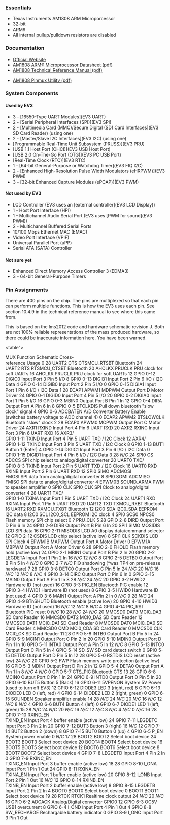 ### Essentials
* Texas Instruments AM1808 ARM Microporcessor
* 32-bit
* ARM9
* All internal pullup/pulldown resistors are disabled

### Documentation
* [Official Website](http://www.ti.com/product/am1808)
* [AM1808 ARM® Microprocessor Datasheet (pdf)](http://www.ti.com/lit/ds/sprs653d/sprs653d.pdf)
* [AM1808 Technical Reference Manual (pdf)](http://www.ti.com/lit/ug/spruh82a/spruh82a.pdf)
- [AM1808 Pinmux Utility (pdf)](http://www.ti.com/lit/an/spraba2a/spraba2a.pdf)

### System Components
#### Used by EV3
* 3 - [16550-Type UART Modules](EV3 UART)
* 2 - [Serial Peripheral Interfaces (SPI)](EV3 SPI)
* 2 - [Multimedia Card (MMC)/Secure Digital (SD) Card Interfaces](EV3 SD Card Reader) (using one)
* 2 - [Master/Slave I2C Interfaces](EV3 I2C) (using one)
* [Programmable Real-Time Unit Subsystem (PRUSS)](EV3 PRU)
* [USB 1.1 Host Port (OHCI)](EV3 USB Host Port)
* [USB 2.0 On-The-Go Port (OTG)](EV3 PC USB Port)
* [Real-Time Clock (RTC)](EV3 RTC)
* 1 - [64-bit General-Purpose or Watchdog Timer](EV3 FIQ I2C)
* 2 - [Enhanced High-Resolution Pulse Width Modulators (eHRPWM)](EV3 PWM)
* 3 - [32-bit Enhanced Capture Modules (ePCAP)](EV3 PWM)

#### Not used by EV3
* LCD Controller (EV3 uses an [external controller](EV3 LCD Display))
* 1 - Host Port Interface (HPI)
* 1 - Multichannel Audio Serial Port (EV3 uses [PWM for sound](EV3 PWM))
* 2 - Multichannel Buffered Serial Ports
* 10/100 Mbps Ethernet MAC (EMAC)
* Video Port Interface (VPIF)
* Universal Parallel Port (uPP)
* Serial ATA (SATA) Controller

#### Not sure yet
* Enhanced Direct Memory Access Controller 3 (EDMA3)
* 3 - 64-bit General-Purpose Timers

### Pin Assignments
There are 400 pins on the chip. The pins are multiplexed so that each pin can perform multiple functions. This is how the EV3 uses each pin. See section 10.4.9 in the technical reference manual to see where this came from.

This is based on the lms2012 code and hardware schematic revision J. Both are not 100% reliable representations of the mass produced hardware, so there could be inaccurate information here. You have been warned.

<table">
  <tr>
    <th colspan="2">MUX
    <th>Function
    <th>Schematic Cross-<br>reference
    <th>Usage
  <tr>
    <td rowspan="8">0
    <td>28
    <td>UART2&nbsp;CTS
    <td>CTSMCU_RTSBT
    <td>Bluetooth
  <tr>
    <td>24
    <td>UART2&nbsp;RTS
    <td>RTSMCU_CTSBT
    <td>Bluetooth
  <tr>
    <td>20
    <td>AHCLKX
    <td>PRUCLK
    <td>PRU clock for soft UARTs
  <tr>
    <td>16
    <td>AHCLKR
    <td>PRUCLK
    <td>PRU clock for soft UARTs
  <tr>
    <td>12
    <td>GPIO&nbsp;0-12
    <td>DIGIC0
    <td>Input Port 3 Pin 5 I/O
  <tr>
    <td>8
    <td>GPIO&nbsp;0-13
    <td>DIGIB1
    <td>Input Port 2 Pin 6 I/O / I2C Data
  <tr>
    <td>4
    <td>GPIO&nbsp;0-14
    <td>DIGIB0
    <td>Input Port 2 Pin 5 I/O
  <tr>
    <td>0
    <td>GPIO&nbsp;0-15
    <td>DIGIA1
    <td>Input Port 1 Pin 6 I/O / I2C Data
  <tr>
    <td rowspan="8">1
    <td>28
    <td>ECAP1&nbsp;APWM1
    <td>MDPWM
    <td>Output Port D Motor Driver
  <tr>
    <td>24
    <td>GPIO&nbsp;0-1
    <td>DIGID0
    <td>Input Port 4 Pin 5 I/O
  <tr>
    <td>20
    <td>GPIO&nbsp;0-2
    <td>DIGIA0
    <td>Input Port 1 Pin 5 I/O
  <tr>
    <td>16
    <td>GPIO&nbsp;0-3
    <td>MBIN0
    <td>Output Port B Pin 1 In
  <tr>
    <td>12
    <td>GPIO&nbsp;0-4
    <td>DIRA
    <td>Output Port A Pin 6 In
  <tr>
    <td>8
    <td>GPIO&nbsp;0-5
    <td>BTCLKDIS
    <td>Pull down bluetooth "slow clock" signal
  <tr>
    <td>4
    <td>GPIO&nbsp;0-6
    <td>ADCBATEN
    <td>A/D Converter Battery Enable (switches battery voltage to ADC channel 4)
  <tr>
    <td>0
    <td>ECAP2&nbsp;APWM2
    <td>BTSLOWCLK
    <td>Bluetooth "slow" clock
  <tr>
    <td rowspan="8">2
    <td>28
    <td>ECAP0&nbsp;APWM0
    <td>MCPWM
    <td>Output Port C Motor Driver
  <tr>
    <td>24
    <td>AXR1
    <td>RXIND
    <td>Input Port 4 Pin 6 UART RXD
  <tr>
    <td>20
    <td>AXR2
    <td>RXINC
    <td>Input Port 3 Pin 6 UART RXD
  <tr>
    <td>16
    <td>AXR3/<br>GPIO&nbsp;1-11
    <td>TXIND
    <td>Input Port 4 Pin 5 UART TXD / I2C Clock
  <tr>
    <td>12
    <td>AXR4/<br>GPIO&nbsp;1-12
    <td>TXINC
    <td>Input Port 3 Pin 5 UART TXD / I2C Clock
  <tr>
    <td>8
    <td>GPIO&nbsp;1-13
    <td>BUT1
    <td>Button 1 (Enter)
  <tr>
    <td>4
    <td>GPIO&nbsp;1-14
    <td>DIGIC1
    <td>Input Port 3 Pin 6 I/O / I2C Data
  <tr>
    <td>0
    <td>GPIO&nbsp;1-15
    <td>DIGID1
    <td>Input Port 4 Pin 6 I/O / I2C Data
  <tr>
    <td rowspan="8">3
    <td>28
    <td>
    <td><i>N/C</i>
    <td>
  <tr>
    <td>24
    <td>SPI0&nbsp;CS
    <td>ADCCS
    <td>SPI chip select to analog/digital converter
  <tr>
    <td>20
    <td>UART0&nbsp;TXD/<br>GPIO&nbsp;8-3
    <td>TXINB
    <td>Input Port 2 Pin 5 UART TXD / I2C Clock
  <tr>
    <td>16
    <td>UART0&nbsp;RXD
    <td>RXINB
    <td>Input Port 2 Pin 6 UART RXD
  <tr>
    <td>12
    <td>SPI0&nbsp;SIMO
    <td>ADCMOSI<br>FMOSI
    <td>SPI data from analog/digital converter
  <tr>
    <td>8
    <td>SPI0&nbsp;SOMI
    <td>ADCMISO<br>FMISO
    <td>SPI data to analog/digital converter
  <tr>
    <td>4
    <td>EPWM0B
    <td>SOUND_ARMA
    <td>PWM to speaker amplifier
  <tr>
    <td>0
    <td>SPI0&nbsp;CLK
    <td>SPI0_CLK
    <td>SPI Clock to analog/digital converter
  <tr>
    <td rowspan="8">4
    <td>28
    <td>UART1&nbsp;TXD/<br>GPIO&nbsp;1-0
    <td>TXINA
    <td>Input Port 1 Pin 5 UART TXD / I2C Clock
  <tr>
    <td>24
    <td>UART1&nbsp;RXD
    <td>RXINA
    <td>Input Port 1 Pin 5 UART RXD
  <tr>
    <td>20
    <td>UART2&nbsp;TXD
    <td>TXMCU_RXBT
    <td>Bluetooth
  <tr>
    <td>16
    <td>UART2&nbsp;RXD
    <td>RXMCU_TXBT
    <td>Bluetooth
  <tr>
    <td>12
    <td>I2C0&nbsp;SDA
    <td>I2C0_SDA
    <td>EEPROM I2C data
  <tr>
    <td>8
    <td>I2C0&nbsp;SCL
    <td>I2C0_SCL
    <td>EEPROM I2C clock
  <tr>
    <td>4
    <td>SPI0&nbsp;SCS0
    <td>NPCS0
    <td>Flash memory SPI chip select
  <tr>
    <td>0
    <td>?
    <td>PRU_CLK
    <td>
  <tr>
    <td rowspan="8">5
    <td>28
    <td>GPIO&nbsp;2-8
    <td>DIRD
    <td>Output Port D Pin 6 In
  <tr>
    <td>24
    <td>GPIO&nbsp;2-9
    <td>DIRB
    <td>Output Port B Pin 6 In
  <tr>
    <td>20
    <td>SPI1&nbsp;SIMO
    <td>MOSIDIS
    <td>LCD SPI data
  <tr>
    <td>16
    <td>GPIO&nbsp;2-11
    <td>MISODIS
    <td>LCD A0 display data/command selector
  <tr>
    <td>12
    <td>GPIO&nbsp;2-12
    <td>CSDIS
    <td>LCD chip select (active low)
  <tr>
    <td>8
    <td>SPI1&nbsp;CLK
    <td>SCKDIS
    <td>LCD SPI Clock
  <tr>
    <td>4
    <td>EPWM1B
    <td>MAPWM
    <td>Output Port A Motor Driver
  <tr>
    <td>0
    <td>EPWM1A
    <td>MBPWM
    <td>Output Port A Motor Driver
  <tr>
    <td rowspan="8">6
    <td>28
    <td>GPIO&nbsp;2-0
    <td>FHOLD
    <td>Flash memory hold (active low)
  <tr>
    <td>24
    <td>GPIO&nbsp;2-1
    <td>MBIN1
    <td>Output Port B Pin 2 In
  <tr>
    <td>20
    <td>GPIO&nbsp;2-2
    <td>LEGDETA
    <td>Input Port 1 Pin 2 In
  <tr>
    <td>16
    <td>
    <td><i>N/C</i>
    <td>
  <tr>
    <td>12
    <td>
    <td><i>N/C</i>
    <td>
  <tr>
    <td>8
    <td>GPIO&nbsp;2-5
    <td>DETB0
    <td>Output Port B Pin 5 In
  <tr>
    <td>4
    <td>
    <td><i>N/C</i>
    <td>
  <tr>
    <td>0
    <td>GPIO&nbsp;2-7
    <td><i>N/C</i>
    <td>FIQ shadowing (*was TP4 on pre-release hardware)
  <tr>
    <td rowspan="8">7
    <td>28
    <td>GPIO&nbsp;3-8
    <td>DETC0
    <td>Output Port C Pin 5 In
  <tr>
    <td>24
    <td>
    <td><i>N/C</i>
    <td>
  <tr>
    <td>20
    <td>
    <td><i>N/C</i>
    <td>
  <tr>
    <td>16
    <td>
    <td><i>N/C</i>
    <td>
  <tr>
    <td>12
    <td>
    <td><i>N/C</i>
    <td>
  <tr>
    <td>8
    <td>
    <td><i>N/C</i>
    <td>
  <tr>
    <td>4
    <td>GPIO&nbsp;3-14
    <td>DIRC
    <td>Output Port C Pin 6 In
  <tr>
    <td>0
    <td>GPIO&nbsp;3-15
    <td>MAIN0
    <td>Output Port A Pin 1 In
  <tr>
    <td rowspan="8">8
    <td>28
    <td>
    <td><i>N/C</i>
    <td>
  <tr>
    <td>24
    <td>
    <td><i>N/C</i>
    <td>
  <tr>
    <td>20
    <td>GPIO&nbsp;3-2
    <td>HWID2
    <td>Hardware ID (not used)
  <tr>
    <td>16
    <td>GPIO&nbsp;3-3
    <td>PIC_EN
    <td>Bluetooth PIC enable
  <tr>
    <td>12
    <td>GPIO&nbsp;3-4
    <td>HWID1
    <td>Hardware ID (not used)
  <tr>
    <td>8
    <td>GPIO&nbsp;3-5
    <td>HWID0
    <td>Hardware ID (not used)
  <tr>
    <td>4
    <td>GPIO&nbsp;3-6
    <td>MAIN1
    <td>Output Port A Pin 2 In
  <tr>
    <td>0
    <td>
    <td><i>N/C</i>
    <td>
  <tr>
    <td rowspan="8">9
    <td>28
    <td>
    <td><i>N/C</i>
    <td>
  <tr>
    <td>24
    <td>GPIO&nbsp;4-9
    <td>BTnSHUTD
    <td>Bluetooth enable (active low)
  <tr>
    <td>20
    <td>GPIO&nbsp;4-10
    <td>HWID3
    <td>Hardware ID (not used) 
  <tr>
    <td>16
    <td>
    <td><i>N/C</i>
    <td>
  <tr>
    <td>12
    <td>
    <td><i>N/C</i>
    <td>
  <tr>
    <td>8
    <td>
    <td><i>N/C</i>
    <td>
  <tr>
    <td>4
    <td>GPIO&nbsp;4-14
    <td>PIC_RST
    <td>Bluetooth PIC reset
  <tr>
    <td>0
    <td>
    <td><i>N/C</i>
    <td>
  <tr>
    <td rowspan="8">10
    <td>28
    <td>
    <td><i>N/C</i>
    <td>
  <tr>
    <td>24
    <td>
    <td><i>N/C</i>
    <td>
  <tr>
    <td>20
    <td>MMCSD0&nbsp;DAT3
    <td>MCI0_DA3
    <td>SD Card Reader
  <tr>
    <td>16
    <td>MMCSD0&nbsp;DAT2
    <td>MCI0_DA2
    <td>SD Card Reader
  <tr>
    <td>12
    <td>MMCSD0&nbsp;DAT1
    <td>MCI0_DA1
    <td>SD Card Reader
  <tr>
    <td>8
    <td>MMCSD0&nbsp;DAT0
    <td>MCI0_DA0
    <td>SD Card Reader
  <tr>
    <td>4
    <td>MMCSD0&nbsp;CMD
    <td>MCI0_CDA
    <td>SD Card Reader
  <tr>
    <td>0
    <td>MMCSD0&nbsp;CLK
    <td>MCI0_CK
    <td>SD Card Reader
  <tr>
    <td rowspan="8">11
    <td>28
    <td>GPIO&nbsp;5-8
    <td>INTB0
    <td>Output Port B Pin 5 In
  <tr>
    <td>24
    <td>GPIO&nbsp;5-9
    <td>MCIN1
    <td>Output Port C Pin 2 In
  <tr>
    <td>20
    <td>GPIO&nbsp;5-10
    <td>MDIN0
    <td>Output Port D Pin 1 In
  <tr>
    <td>16
    <td>GPIO&nbsp;5-11
    <td>INTA0
    <td>Output Port A Pin 5 In
  <tr>
    <td>12
    <td>
    <td><i>N/C</i>
    <td>
  <tr>
    <td>8
    <td>GPIO&nbsp;5-13
    <td>INTC0
    <td>Output Port C Pin 5 In
  <tr>
    <td>4
    <td>GPIO&nbsp;5-14
    <td>SD_SW
    <td>SD card detect switch
  <tr>
    <td>0
    <td>GPIO&nbsp;5-15
    <td>DETD0
    <td>Output Port D Pin 5 In
  <tr>
    <td rowspan="8">12
    <td>28
    <td>GPIO&nbsp;5-0
    <td>RSTDIS
    <td>LCD reset (active low)
  <tr>
    <td>24
    <td>
    <td><i>N/C</i>
    <td>
  <tr>
    <td>20
    <td>GPIO&nbsp;5-2
    <td>FWP
    <td>Flash memory write protection (active low)
  <tr>
    <td>16
    <td>GPIO&nbsp;5-3
    <td>MDIN1
    <td>Output Port D Pin 2 In
  <tr>
    <td>12
    <td>GPIO&nbsp;5-4
    <td>DETA0
    <td>Output Port A Pin 1 In
  <tr>
    <td>8
    <td>
    <td><i>N/C</i>
    <td>
  <tr>
    <td>4
    <td>
    <td><i>N/C</i>
    <td>
  <tr>
    <td>0
    <td>GPIO&nbsp;5-7
    <td>CTS_PIC
    <td>Bluetooth CTS
  <tr>
    <td rowspan="8">13
    <td>28
    <td>GPIO&nbsp;6-8
    <td>MCIN0
    <td>Output Port C Pin 1 In
  <tr>
    <td>24
    <td>GPIO&nbsp;6-9
    <td>INTD0
    <td>Output Port D Pin 5 In
  <tr>
    <td>20
    <td>GPIO&nbsp;6-10
    <td>BUT5
    <td>Button 5 (Back)
  <tr>
    <td>16
    <td>GPIO&nbsp;6-11
    <td>5VPENON
    <td>System 5V Power (used to turn off EV3)
  <tr>
    <td>12
    <td>GPIO&nbsp;6-12
    <td>DIODE3
    <td>LED 3 (right, red)
  <tr>
    <td>8
    <td>GPIO&nbsp;6-13
    <td>DIODE0
    <td>LED 0 (left, red)
  <tr>
    <td>4
    <td>GPIO&nbsp;6-14
    <td>DIODE2
    <td>LED 2 (right, green)
  <tr>
    <td>0
    <td>GPIO&nbsp;6-15
    <td>SOUNDEN
    <td>Speaker amplifier enable
  <tr>
    <td rowspan="8">14
    <td>28
    <td>
    <td><i>N/C</i>
    <td>
  <tr>
    <td>24
    <td>
    <td><i>N/C</i>
    <td>
  <tr>
    <td>20
    <td>
    <td><i>N/C</i>
    <td>
  <tr>
    <td>16
    <td>
    <td><i>N/C</i>
    <td>
  <tr>
    <td>12
    <td>
    <td><i>N/C</i>
    <td>
  <tr>
    <td>8
    <td>
    <td><i>N/C</i>
    <td>
  <tr>
    <td>4
    <td>GPIO&nbsp;6-6
    <td>BUT4
    <td>Button 4 (left)
  <tr>
    <td>0
    <td>GPIO&nbsp;6-7
    <td>DIODE1
    <td>LED 1 (left, green)
  <tr>
    <td rowspan="8">15
    <td>28
    <td>
    <td><i>N/C</i>
    <td>
  <tr>
    <td>24
    <td>
    <td><i>N/C</i>
    <td>
  <tr>
    <td>20
    <td>
    <td><i>N/C</i>
    <td>
  <tr>
    <td>16
    <td>
    <td><i>N/C</i>
    <td>
  <tr>
    <td>12
    <td>
    <td><i>N/C</i>
    <td>
  <tr>
    <td>8
    <td>
    <td><i>N/C</i>
    <td>
  <tr>
    <td>4
    <td>
    <td><i>N/C</i>
    <td>
  <tr>
    <td>0
    <td>
    <td><i>N/C</i>
    <td>
  <tr>
    <td rowspan="8">16
    <td>28
    <td>GPIO&nbsp;7-10
    <td>RXIND_EN<br>TXIND_EN
    <td>Input Port 4 buffer enable (active low)
  <tr>
    <td>24
    <td>GPIO&nbsp;7-11
    <td>LEGDETC
    <td>Input Port 3 Pin 2 In
  <tr>
    <td>20
    <td>GPIO&nbsp;7-12
    <td>BUT3
    <td>Button 3 (right)
  <tr>
    <td>16
    <td>
    <td><i>N/C</i>
    <td>
  <tr>
    <td>12
    <td>GPIO&nbsp;7-14
    <td>BUT2
    <td>Button 2 (down)
  <tr>
    <td>8
    <td>GPIO&nbsp;7-15
    <td>BUT0
    <td>Button 0 (up)
  <tr>
    <td>4
    <td>GPIO&nbsp;6-5
    <td>P_EN
    <td>System power enable
  <tr>
    <td>0
    <td>
    <td><i>N/C</i>
    <td>
  <tr>
    <td rowspan="8">17
    <td>28
    <td>BOOT2
    <td>BOOT2
    <td>Select boot device
  <tr>
    <td>24
    <td>BOOT3
    <td>BOOT3
    <td>Select boot device
  <tr>
    <td>20
    <td>BOOT4
    <td>BOOT4
    <td>Select boot device
  <tr>
    <td>16
    <td>BOOT5
    <td>BOOT5
    <td>Select boot device
  <tr>
    <td>12
    <td>BOOT6
    <td>BOOT6
    <td>Select boot device
  <tr>
    <td>8
    <td>BOOT7
    <td>BOOT7
    <td>Select boot device
  <tr>
    <td>4
    <td>GPIO&nbsp;7-8
    <td>LEGDETD
    <td>Input Port 4 Pin 2 In
  <tr>
    <td>0
    <td>GPIO&nbsp;7-9
    <td>RXINC_EN<br>TXINC_EN
    <td>Input Port 3 buffer enable (active low)
  <tr>
    <td rowspan="8">18
    <td>28
    <td>GPIO&nbsp;8-10
    <td>I_ONA
    <td>Input Port 1 Pin 1 Out
  <tr>
    <td>24
    <td>GPIO&nbsp;8-11
    <td>RXINA_EN<br>TXINA_EN
    <td>Input Port 1 buffer enable (active low)
  <tr>
    <td>20
    <td>GPIO&nbsp;8-12
    <td>I_ONB
    <td>Input Port 2 Pin 1 Out
  <tr>
    <td>16
    <td>
    <td><i>N/C</i>
    <td>
  <tr>
    <td>12
    <td>GPIO&nbsp;8-14
    <td>RXINB_EN<br>TXINB_EN
    <td>Input Port 2 buffer enable (active low)
  <tr>
    <td>8
    <td>GPIO&nbsp;8-15
    <td>LEGDETB
    <td>Input Port 2 Pin 2 In
  <tr>
    <td>4
    <td>BOOT0
    <td>BOOT0
    <td>Select boot device
  <tr>
    <td>0
    <td>BOOT1
    <td>BOOT1
    <td>Select boot device
  <tr>
    <td rowspan="8">19
    <td>28
    <td>RTCK
    <td>RTCK1
    <td>Realtime clock output
  <tr>
    <td>24
    <td>
    <td><i>N/C</i>
    <td>
  <tr>
    <td>20
    <td>
    <td><i>N/C</i>
    <td>
  <tr>
    <td>16
    <td>GPIO&nbsp;6-2
    <td>ADCACK
    <td>Analog/Digital converter GPIO0
  <tr>
    <td>12
    <td>GPIO&nbsp;6-3
    <td>OC5V
    <td>USB1 overcurrent
  <tr>
    <td>8
    <td>GPIO&nbsp;6-4
    <td>I_OND
    <td>Input Port 4 Pin 1 Out
  <tr>
    <td>4
    <td>GPIO&nbsp;8-8
    <td>SW_RECHARGE
    <td>Rechargable battery indicator
  <tr>
    <td>0
    <td>GPIO&nbsp;8-9
    <td>I_ONC
    <td>Input Port 3 Pin 1 Out
</table>